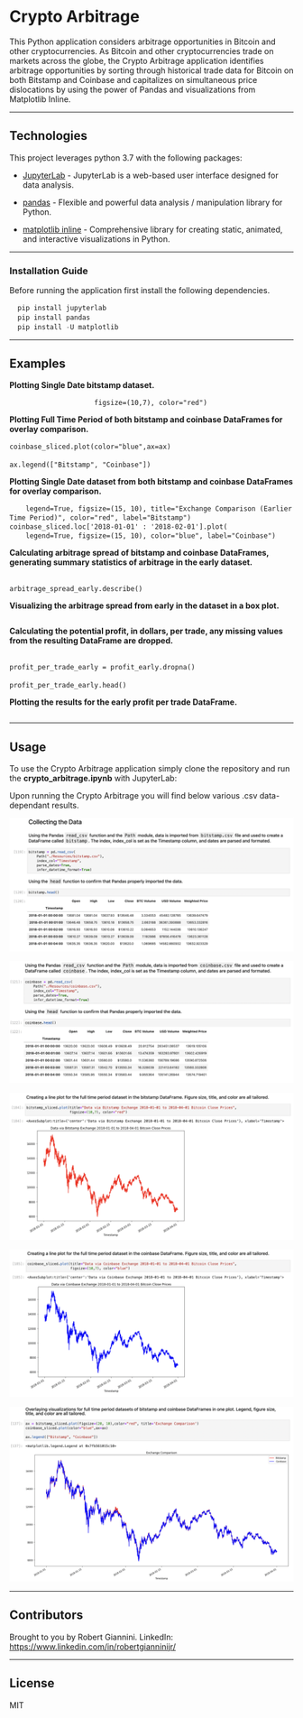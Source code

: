 # Crypto Arbitrage

This Python application considers arbitrage opportunities in Bitcoin and other cryptocurrencies. As Bitcoin and other cryptocurrencies trade on markets across the globe, the Crypto Arbitrage application identifies arbitrage opportunities by sorting through historical trade data for Bitcoin on both Bitstamp and Coinbase and capitalizes on simultaneous price dislocations by using the power of Pandas and visualizations from Matplotlib Inline.

---

## Technologies

This project leverages python 3.7 with the following packages:

* [JupyterLab](https://jupyterlab.readthedocs.io/en/stable/) - JupyterLab is a web-based user interface designed for data analysis.

* [pandas](https://github.com/pandas-dev/pandas) - Flexible and powerful data analysis / manipulation library for Python.

* [matplotlib inline](https://github.com/matplotlib/matplotlib) - Comprehensive library for creating static, animated, and interactive visualizations in Python.

---

### Installation Guide

Before running the application first install the following dependencies.

```python
  pip install jupyterlab
  pip install pandas
  pip install -U matplotlib
```

---

## Examples

**Plotting Single Date bitstamp dataset.**
```bitstamp_sliced.plot(title="Data via Bitstamp Exchange 2018-01-01 to 2018-04-01 Bitcoin Close Prices",
                     figsize=(10,7), color="red")
```
**Plotting Full Time Period of both bitstamp and coinbase DataFrames for overlay comparison.**
```ax = bitstamp_sliced.plot(figsize=(20, 10),color="red", title='Exchange Comparison')
coinbase_sliced.plot(color="blue",ax=ax)

ax.legend(["Bitstamp", "Coinbase"])
```

**Plotting Single Date dataset from both bitstamp and coinbase DataFrames for overlay comparison.**
```bitstamp_sliced.loc['2018-01-01' : '2018-02-01'].plot(
    legend=True, figsize=(15, 10), title="Exchange Comparison (Earlier Time Period)", color="red", label="Bitstamp")
coinbase_sliced.loc['2018-01-01' : '2018-02-01'].plot(
    legend=True, figsize=(15, 10), color="blue", label="Coinbase")
```

**Calculating arbitrage spread of bitstamp and coinbase DataFrames, generating summary statistics of arbitrage in the early dataset.**
```arbitrage_spread_early = coinbase_sliced.loc['2018-01-16'] - bitstamp_sliced.loc['2018-01-16']

arbitrage_spread_early.describe()
```

**Visualizing the arbitrage spread from early in the dataset in a box plot.**
```arbitrage_spread_early.plot(kind='box', figsize=(10, 7), title="Arbitrage Spread - Jan 16, 2018")
```

**Calculating the potential profit, in dollars, per trade, any missing values from the resulting DataFrame are dropped.**
```profit_early = profitable_trades_early * bitstamp_sliced.loc['2018-01-16']

profit_per_trade_early = profit_early.dropna()

profit_per_trade_early.head()
```

**Plotting the results for the early profit per trade DataFrame.**
```profit_per_trade_early.plot(figsize=(10, 7), title="Profit Per Trade - Early Date", color="green")
```

---

## Usage

To use the Crypto Arbitrage application simply clone the repository and run the **crypto_arbitrage.ipynb** with JupyterLab:

Upon running the Crypto Arbitrage you will find below various .csv data-dependant results.

![Collecting Bitstamp Data](Images/collecting_bitstamp_data.png)

![Collecting Coinbase Data](Images/collecting_coinbase_data.png)

![Plotting Full Bitstamp Data](Images/plotting_full_bitstamp_dataset.png)

![Plotting Full Coinbase Data](Images/plotting_full_coinbase_dataset.png)

![Plotting Full Bitstamp and Coinbase Data Overlay](Images/plotting_full_dataframe_overlay.png)

---

## Contributors

Brought to you by Robert Giannini.
LinkedIn: https://www.linkedin.com/in/robertgianninijr/

---

## License

MIT
